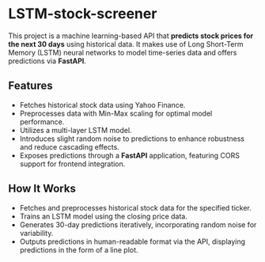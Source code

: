 # LSTM-stock-screener

This project is a machine learning-based API that **predicts stock prices for the next 30 days** using historical data. It makes use of Long Short-Term Memory (LSTM) neural networks to model time-series data and offers predictions via **FastAPI**.

## Features
- Fetches historical stock data using Yahoo Finance.
- Preprocesses data with Min-Max scaling for optimal model performance.
- Utilizes a multi-layer LSTM model.
- Introduces slight random noise to predictions to enhance robustness and reduce cascading effects.
- Exposes predictions through a **FastAPI** application, featuring CORS support for frontend integration.

## How It Works
- Fetches and preprocesses historical stock data for the specified ticker.
- Trains an LSTM model using the closing price data.
- Generates 30-day predictions iteratively, incorporating random noise for variability.
- Outputs predictions in human-readable format via the API, displaying predictions in the form of a line plot.
